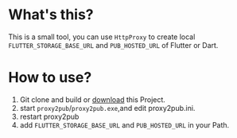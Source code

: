 # What's this?
This is a small tool, you can use `HttpProxy` to create local `FLUTTER_STORAGE_BASE_URL` and `PUB_HOSTED_URL` of Flutter or Dart.
# How to use?
1. Git clone and build or [download](https://github.com/clinux-co/proxy2pub/releases) this Project.
2. start `proxy2pub`/`proxy2pub.exe`,and edit proxy2pub.ini.
3. restart proxy2pub
4. add `FLUTTER_STORAGE_BASE_URL` and `PUB_HOSTED_URL` in your Path.